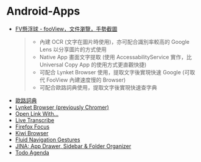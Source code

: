 # Android-Apps
* [FV懸浮球 - fooView，文件瀏覽，手勢截圖](https://play.google.com/store/apps/details?id=com.fooview.android.fooview)
  >* 內建 OCR (文字在圖片時使用)，亦可配合識別率較高的 Google Lens 以分享圖片的方式使用
  >* Native App 畫面文字提取 (使用 AccessabilityService 實作，比 Universal Copy App 的使用方式更直觀快捷)
  >* 可配合 Lynket Browser 使用，提取文字後實現快速 Google (可取代 FooView 內建速度慢的 Browser)
  >* 可配合歐路詞典使用，提取文字後實現快速查字典 
* [歐路詞典](https://play.google.com/store/apps/details?id=com.qianyan.eudic)
* [Lynket Browser (previously Chromer)](https://play.google.com/store/apps/details?id=arun.com.chromer)
* [Open Link With...](https://play.google.com/store/apps/details?id=com.tasomaniac.openwith)
* [Live Transcribe](https://play.google.com/store/apps/details?id=com.google.audio.hearing.visualization.accessibility.scribe)
* [Firefox Focus](https://play.google.com/store/apps/details?id=org.mozilla.focus)
* [Kiwi Browser](https://play.google.com/store/apps/details?id=com.kiwibrowser.browser)
* [Fluid Navigation Gestures](https://play.google.com/store/apps/details?id=com.fb.fluid)
* [JINA: App Drawer, Sidebar & Folder Organizer](https://play.google.com/store/apps/detailsid=com.mobeedom.android.jinaFS&hl=zh_HK)
* [Todo Agenda](https://github.com/plusonelabs/calendar-widget)
